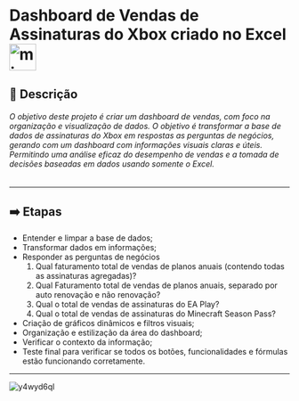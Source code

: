 # Dashboard de Vendas de Assinaturas do Xbox criado no Excel <img width="48" height="48" src="https://img.icons8.com/color/48/microsoft-excel-2019--v1.png" alt="microsoft-excel-2019--v1"/>

## 📑 Descrição

###### O objetivo deste projeto é criar um dashboard de vendas, com foco na organização e visualização de dados. O objetivo é transformar a base de dados de assinaturas do Xbox em respostas as perguntas de negócios, gerando com um dashboard com informações visuais claras e úteis. Permitindo uma análise eficaz do desempenho de vendas e a tomada de decisões baseadas em dados usando somente o Excel.
***
## ➡️ Etapas
- Entender e limpar a base de dados;
- Transformar dados em informações;
- Responder as perguntas de negócios
  1. Qual faturamento total de vendas de planos anuais (contendo todas as assinaturas agregadas)? 
  2. Qual Faturamento total de vendas de planos anuais, separado por auto renovação e não renovação?
  3. Qual o total de vendas de assinaturas do EA Play?
  4. Qual o total de vendas de assinaturas do Minecraft Season Pass?
- Criação de gráficos dinâmicos e filtros visuais;
- Organização e estilização da área do dashboard;
- Verificar o contexto da informação;
- Teste final para verificar se todos os botões, funcionalidades e fórmulas estão funcionando corretamente.
***
![y4wyd6ql](https://github.com/user-attachments/assets/3a5ac555-ef64-47d2-b537-b3307561e72f)
